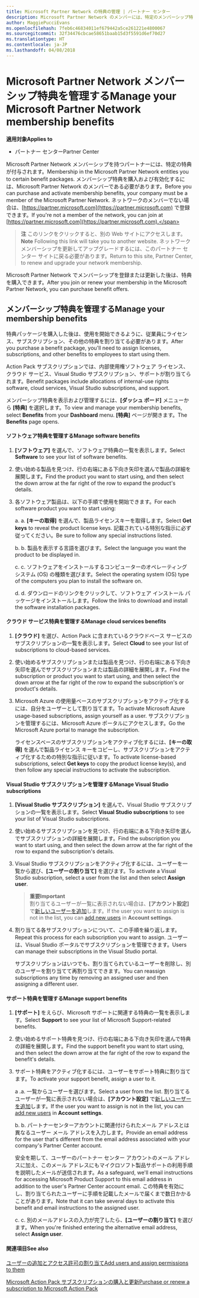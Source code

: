 ```yaml
---
title: Microsoft Partner Network の特典の管理 | パートナー センター
description: Microsoft Partner Network のメンバーには、特定のメンバーシップ特典が付与されます。 ここではパートナーセンターでメンバーシップ特典を有効にして管理する方法を説明します。
author: MaggiePucciEvans
ms.openlocfilehash: 7feb6c46834011ef679442a5ce261221e4800067
ms.sourcegitcommit: 32f34476cbcae58651baab15d3f5591d6ef70d27
ms.translationtype: HT
ms.contentlocale: ja-JP
ms.lasthandoff: 04/08/2018
---
```

# <a name="manage-your-microsoft-partner-network-membership-benefits"></a><span data-ttu-id="c3942-104">Microsoft Partner Network メンバーシップ特典を管理する</span><span class="sxs-lookup"><span data-stu-id="c3942-104">Manage your Microsoft Partner Network membership benefits</span></span>

**<span data-ttu-id="c3942-105">適用対象</span><span class="sxs-lookup"><span data-stu-id="c3942-105">Applies to</span></span>**

-  <span data-ttu-id="c3942-106">パートナー センター</span><span class="sxs-lookup"><span data-stu-id="c3942-106">Partner Center</span></span>

<span data-ttu-id="c3942-107">Microsoft Partner Network メンバーシップを持つパートナーには、特定の特典が付与されます。</span><span class="sxs-lookup"><span data-stu-id="c3942-107">Membership in the Microsoft Partner Network entitles you to certain benefit packages.</span></span> <span data-ttu-id="c3942-108">メンバーシップ特典を購入および有効化するには、Microsoft Partner Network のメンバーである必要があります。</span><span class="sxs-lookup"><span data-stu-id="c3942-108">Before you can purchase and activate membership benefits, your company must be a member of the Microsoft Partner Network.</span></span> <span data-ttu-id="c3942-109">ネットワークのメンバーでない場合は、[https://partner.microsoft.com](https://partner.microsoft.com) で登録できます。</span><span class="sxs-lookup"><span data-stu-id="c3942-109">If you're not a member of the network, you can join at [https://partner.microsoft.com](https://partner.microsoft.com).</span></span>

><span data-ttu-id="c3942-110">**注** このリンクをクリックすると、別の Web サイトにアクセスします。</span><span class="sxs-lookup"><span data-stu-id="c3942-110">**Note** Following this link will take you to another website.</span></span> <span data-ttu-id="c3942-111">ネットワーク メンバーシップを更新してアップグレードするには、このパートナー センター サイトに戻る必要があります。</span><span class="sxs-lookup"><span data-stu-id="c3942-111">Return to this site, Partner Center, to renew and upgrade your network membership.</span></span>

<span data-ttu-id="c3942-112">Microsoft Partner Network でメンバーシップを登録または更新した後は、特典を購入できます。</span><span class="sxs-lookup"><span data-stu-id="c3942-112">After you join or renew your membership in the Microsoft Partner Network, you can purchase benefit offers.</span></span>


## <a name="manage-your-membership-benefits"></a><span data-ttu-id="c3942-113">メンバーシップ特典を管理する</span><span class="sxs-lookup"><span data-stu-id="c3942-113">Manage your membership benefits</span></span>

<span data-ttu-id="c3942-114">特典パッケージを購入した後は、使用を開始できるように、従業員にライセンス、サブスクリプション、その他の特典を割り当てる必要があります。</span><span class="sxs-lookup"><span data-stu-id="c3942-114">After you purchase a benefit package, you'll need to assign licenses, subscriptions, and other benefits to employees to start using them.</span></span> 

<span data-ttu-id="c3942-115">Action Pack サブスクリプションでは、内部使用権ソフトウェア ライセンス、クラウド サービス、Visual Studio サブスクリプション、サポートが割り当てられます。</span><span class="sxs-lookup"><span data-stu-id="c3942-115">Benefit packages include allocations of internal-use rights software, cloud services, Visual Studio subscriptions, and support.</span></span> 

<span data-ttu-id="c3942-116">メンバーシップ特典を表示および管理するには、**[ダッシュ ボード]** メニューから **[特典]** を選択します。</span><span class="sxs-lookup"><span data-stu-id="c3942-116">To view and manage your membership benefits, select **Benefits** from your **Dashboard** menu.</span></span> <span data-ttu-id="c3942-117">**[特典]** ページが開きます。</span><span class="sxs-lookup"><span data-stu-id="c3942-117">The **Benefits** page opens.</span></span> 

#### <a name="manage-software-benefits"></a><span data-ttu-id="c3942-118">ソフトウェア特典を管理する</span><span class="sxs-lookup"><span data-stu-id="c3942-118">Manage software benefits</span></span>

1.  <span data-ttu-id="c3942-119">**[ソフトウェア]** を選んで、ソフトウェア特典の一覧を表示します。</span><span class="sxs-lookup"><span data-stu-id="c3942-119">Select **Software** to see your list of software benefits.</span></span> 

2.  <span data-ttu-id="c3942-120">使い始める製品を見つけ、行の右端にある下向き矢印を選んで製品の詳細を展開します。</span><span class="sxs-lookup"><span data-stu-id="c3942-120">Find the product you want to start using, and then select the down arrow at the far right of the row to expand the product's details.</span></span> 

3. <span data-ttu-id="c3942-121">各ソフトウェア製品は、以下の手順で使用を開始できます。</span><span class="sxs-lookup"><span data-stu-id="c3942-121">For each software product you want to start using:</span></span>

    <span data-ttu-id="c3942-122">a. </span><span class="sxs-lookup"><span data-stu-id="c3942-122">a.</span></span> <span data-ttu-id="c3942-123">**[キーの取得]** を選んで、製品ライセンスキーを取得します。</span><span class="sxs-lookup"><span data-stu-id="c3942-123">Select **Get keys** to reveal the product license keys.</span></span> <span data-ttu-id="c3942-124">記載されている特別な指示に必ず従ってください。</span><span class="sxs-lookup"><span data-stu-id="c3942-124">Be sure to follow any special instructions listed.</span></span>

    <span data-ttu-id="c3942-125">b. </span><span class="sxs-lookup"><span data-stu-id="c3942-125">b.</span></span> <span data-ttu-id="c3942-126">製品を表示する言語を選びます。</span><span class="sxs-lookup"><span data-stu-id="c3942-126">Select the language you want the product to be displayed in.</span></span>

    <span data-ttu-id="c3942-127">c. </span><span class="sxs-lookup"><span data-stu-id="c3942-127">c.</span></span> <span data-ttu-id="c3942-128">ソフトウェアをインストールするコンピューターのオペレーティング システム (OS) の種類を選びます。</span><span class="sxs-lookup"><span data-stu-id="c3942-128">Select the operating system (OS) type of the computers you plan to install the software on.</span></span>

    <span data-ttu-id="c3942-129">d. </span><span class="sxs-lookup"><span data-stu-id="c3942-129">d.</span></span> <span data-ttu-id="c3942-130">ダウンロードのリンクをクリックして、ソフトウェア インストール パッケージをインストールします。</span><span class="sxs-lookup"><span data-stu-id="c3942-130">Follow the links to download and install the software installation packages.</span></span>


#### <a name="manage-cloud-services-benefits"></a><span data-ttu-id="c3942-131">クラウド サービス特典を管理する</span><span class="sxs-lookup"><span data-stu-id="c3942-131">Manage cloud services benefits</span></span>

1. <span data-ttu-id="c3942-132">**[クラウド]** を選び、Action Pack に含まれているクラウドベース サービスのサブスクリプションの一覧を表示します。</span><span class="sxs-lookup"><span data-stu-id="c3942-132">Select **Cloud** to see your list of subscriptions to cloud-based services.</span></span>

2. <span data-ttu-id="c3942-133">使い始めるサブスクリプションまたは製品を見つけ、行の右端にある下向き矢印を選んでサブスクリプションまたは製品の詳細を展開します。</span><span class="sxs-lookup"><span data-stu-id="c3942-133">Find the subscription or product you want to start using, and then select the down arrow at the far right of the row to expand the subscription's or product's details.</span></span> 

3. <span data-ttu-id="c3942-134">Microsoft Azure の使用量ベースのサブスクリプションをアクティブ化するには、自分をユーザーとして割り当てます。</span><span class="sxs-lookup"><span data-stu-id="c3942-134">To activate Microsoft Azure usage-based subscriptions, assign yourself as a user.</span></span> <span data-ttu-id="c3942-135">サブスクリプションを管理するには、Microsoft Azure ポータルにアクセスします。</span><span class="sxs-lookup"><span data-stu-id="c3942-135">Go the Microsoft Azure portal to manage the subscription.</span></span>

    <span data-ttu-id="c3942-136">ライセンスベースのサブスクリプションをアクティブ化するには、**[キーの取得]** を選んで製品ライセンス キーをコピーし、サブスクリプションをアクティブ化するための特別な指示に従います。</span><span class="sxs-lookup"><span data-stu-id="c3942-136">To activate license-based subscriptions, select **Get keys** to copy the product license key(s), and then follow any special instructions to activate the subscription.</span></span>  


#### <a name="manage-visual-studio-subscriptions"></a><span data-ttu-id="c3942-137">Visual Studio サブスクリプションを管理する</span><span class="sxs-lookup"><span data-stu-id="c3942-137">Manage Visual Studio subscriptions</span></span>

1. <span data-ttu-id="c3942-138">**[Visual Studio サブスクリプション]** を選んで、Visual Studio サブスクリプションの一覧を表示します。</span><span class="sxs-lookup"><span data-stu-id="c3942-138">Select **Visual Studio subscriptions** to see your list of Visual Studio subscriptions.</span></span> 

2. <span data-ttu-id="c3942-139">使い始めるサブスクリプションを見つけ、行の右端にある下向き矢印を選んでサブスクリプションの詳細を展開します。</span><span class="sxs-lookup"><span data-stu-id="c3942-139">Find the subscription you want to start using, and then select the down arrow at the far right of the row to expand the subscription's details.</span></span> 

3. <span data-ttu-id="c3942-140">Visual Studio サブスクリプションをアクティブ化するには、ユーザーを一覧から選び、**[ユーザーの割り当て]** を選びます。</span><span class="sxs-lookup"><span data-stu-id="c3942-140">To activate a Visual Studio subscription, select a user from the list and then select **Assign user**.</span></span> 

    >**<span data-ttu-id="c3942-141">重要</span><span class="sxs-lookup"><span data-stu-id="c3942-141">Important</span></span>**<br>
<span data-ttu-id="c3942-142">割り当てるユーザーが一覧に表示されない場合は、**[アカウント設定]** で[新しいユーザーを追加](create-user-accounts-and-set-permissions.md)します。</span><span class="sxs-lookup"><span data-stu-id="c3942-142">If the user you want to assign is not in the list, you can [add new users](create-user-accounts-and-set-permissions.md) in **Account settings**.</span></span>

3. <span data-ttu-id="c3942-143">割り当てる各サブスクリプションについて、この手順を繰り返します。</span><span class="sxs-lookup"><span data-stu-id="c3942-143">Repeat this process for each subscription you want to assign.</span></span> <span data-ttu-id="c3942-144">ユーザーは、Visual Studio ポータルでサブスクリプションを管理できます。</span><span class="sxs-lookup"><span data-stu-id="c3942-144">Users can manage their subscriptions in the Visual Studio portal.</span></span> 

    <span data-ttu-id="c3942-145">サブスクリプションはいつでも、割り当てられているユーザーを削除し、別のユーザーを割り当てて再割り当てできます。</span><span class="sxs-lookup"><span data-stu-id="c3942-145">You can reassign subscriptions any time by removing an assigned user and then assigning a different user.</span></span> 


#### <a name="manage-support-benefits"></a><span data-ttu-id="c3942-146">サポート特典を管理する</span><span class="sxs-lookup"><span data-stu-id="c3942-146">Manage support benefits</span></span>

1. <span data-ttu-id="c3942-147">**[サポート]** をえらび、Microsoft サポートに関連する特典の一覧を表示します。</span><span class="sxs-lookup"><span data-stu-id="c3942-147">Select **Support** to see your list of Microsoft Support-related benefits.</span></span> 

2. <span data-ttu-id="c3942-148">使い始めるサポート特典を見つけ、行の右端にある下向き矢印を選んで特典の詳細を展開します。</span><span class="sxs-lookup"><span data-stu-id="c3942-148">Find the support benefit you want to start using, and then select the down arrow at the far right of the row to expand the benefit's details.</span></span> 

3. <span data-ttu-id="c3942-149">サポート特典をアクティブ化するには、ユーザーをサポート特典に割り当てます。</span><span class="sxs-lookup"><span data-stu-id="c3942-149">To activate your support benefit, assign a user to it.</span></span> 
   
    <span data-ttu-id="c3942-150">a .</span><span class="sxs-lookup"><span data-stu-id="c3942-150">a.</span></span>  <span data-ttu-id="c3942-151">一覧からユーザーを選びます。</span><span class="sxs-lookup"><span data-stu-id="c3942-151">Select a user from the list.</span></span> <span data-ttu-id="c3942-152">割り当てるユーザーが一覧に表示されない場合は、**[アカウント設定]** で[新しいユーザーを追加](create-user-accounts-and-set-permissions.md)します。</span><span class="sxs-lookup"><span data-stu-id="c3942-152">If the user you want to assign is not in the list, you can [add new users](create-user-accounts-and-set-permissions.md) in **Account settings**.</span></span>

    <span data-ttu-id="c3942-153">b. </span><span class="sxs-lookup"><span data-stu-id="c3942-153">b.</span></span>  <span data-ttu-id="c3942-154">パートナーセンターアカウントに関連付けられたメール アドレスとは異なるユーザー メール アドレスを入力します。</span><span class="sxs-lookup"><span data-stu-id="c3942-154">Provide an email address for the user that's different from the email address associated with your company's Partner Center account.</span></span> 
    
    <span data-ttu-id="c3942-155">安全を期して、ユーザーのパートナー センター アカウントのメール アドレスに加え、このメール アドレスにもマイクロソフト製品サポートの利用手順を説明したメールが送信されます。</span><span class="sxs-lookup"><span data-stu-id="c3942-155">As a safeguard, we'll email instructions for accessing Microsoft Product Support to this email address in addition to the user's Partner Center account email.</span></span> <span data-ttu-id="c3942-156">この特典を有効にし、割り当てられたユーザーに手順を記載したメールで届くまで数日かかることがあります。</span><span class="sxs-lookup"><span data-stu-id="c3942-156">Note that it can take several days to activate this benefit and email instructions to the assigned user.</span></span>    
    
    <span data-ttu-id="c3942-157">c. </span><span class="sxs-lookup"><span data-stu-id="c3942-157">c.</span></span>  <span data-ttu-id="c3942-158">別のメールアドレスの入力が完了したら、**[ユーザーの割り当て]** を選びます。</span><span class="sxs-lookup"><span data-stu-id="c3942-158">When you're finished entering the alternative email address, select **Assign user**.</span></span> 


#### <a name="see-also"></a><span data-ttu-id="c3942-159">関連項目</span><span class="sxs-lookup"><span data-stu-id="c3942-159">See also</span></span>

[<span data-ttu-id="c3942-160">ユーザーの追加とアクセス許可の割り当て</span><span class="sxs-lookup"><span data-stu-id="c3942-160">Add users and assign permissions to them</span></span>](create-user-accounts-and-set-permissions.md)

[<span data-ttu-id="c3942-161">Microsoft Action Pack サブスクリプションの購入と更新</span><span class="sxs-lookup"><span data-stu-id="c3942-161">Purchase or renew a subscription to Microsoft Action Pack</span></span>](mpn-get-action-pack.md)


